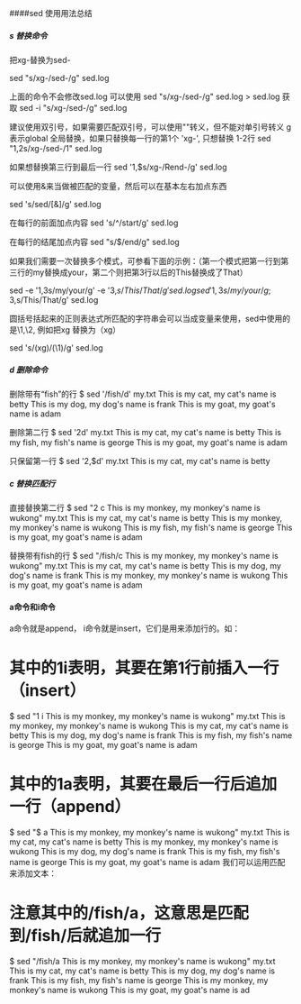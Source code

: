 ####sed 使用用法总结

##### s 替换命令

 把xg-替换为sed-

sed "s/xg\-/sed\-/g" sed.log 

 上面的命令不会修改sed.log 可以使用 sed "s/xg\-/sed\-/g" sed.log > sed.log 获取  sed -i "s/xg\-/sed\-/g" sed.log  

 建议使用双引号，如果需要匹配双引号，可以使用"\"转义，但不能对单引号转义
 g 表示global 全局替换，如果只替换每一行的第1个 'xg-', 只想替换 1-2行 
sed "1,2s/xg\-/sed\-/1" sed.log

 如果想替换第三行到最后一行
sed '1,$s/xg\-/Rend-/g' sed.log

可以使用&来当做被匹配的变量，然后可以在基本左右加点东西

sed 's/sed/[&]/g' sed.log

 在每行的前面加点内容
sed 's/^/start/g' sed.log

 在每行的结尾加点内容
sed "s/$/end/g" sed.log

 如果我们需要一次替换多个模式，可参看下面的示例：（第一个模式把第一行到第三行的my替换成your，第二个则把第3行以后的This替换成了That）

sed -e '1,3s/my/your/g' -e '3,$s/This/That/g' sed.log
sed '1,3s/my/your/g; 3,$s/This/That/g' sed.log

 圆括号括起来的正则表达式所匹配的字符串会可以当成变量来使用，sed中使用的是\1,\2, 例如把xg 替换为（xg）

sed 's/\(xg\)/\(\1\)/g' sed.log


##### d 删除命令

删除带有“fish”的行
$ sed '/fish/d' my.txt
This is my cat, my cat's name is betty
This is my dog, my dog's name is frank
This is my goat, my goat's name is adam
 
删除第二行 
$ sed '2d' my.txt
This is my cat, my cat's name is betty
This is my fish, my fish's name is george
This is my goat, my goat's name is adam
 
只保留第一行
$ sed '2,$d' my.txt
This is my cat, my cat's name is betty


##### c 替换匹配行
直接替换第二行
$ sed "2 c This is my monkey, my monkey's name is wukong" my.txt
This is my cat, my cat's name is betty
This is my monkey, my monkey's name is wukong
This is my fish, my fish's name is george
This is my goat, my goat's name is adam
 
替换带有fish的行
$ sed "/fish/c This is my monkey, my monkey's name is wukong" my.txt
This is my cat, my cat's name is betty
This is my dog, my dog's name is frank
This is my monkey, my monkey's name is wukong
This is my goat, my goat's name is adam


#### a命令和i命令
a命令就是append， i命令就是insert，它们是用来添加行的。如：

# 其中的1i表明，其要在第1行前插入一行（insert）
$ sed "1 i This is my monkey, my monkey's name is wukong" my.txt
This is my monkey, my monkey's name is wukong
This is my cat, my cat's name is betty
This is my dog, my dog's name is frank
This is my fish, my fish's name is george
This is my goat, my goat's name is adam
 
# 其中的1a表明，其要在最后一行后追加一行（append）
$ sed "$ a This is my monkey, my monkey's name is wukong" my.txt
This is my cat, my cat's name is betty
This is my monkey, my monkey's name is wukong
This is my dog, my dog's name is frank
This is my fish, my fish's name is george
This is my goat, my goat's name is adam
我们可以运用匹配来添加文本：

# 注意其中的/fish/a，这意思是匹配到/fish/后就追加一行
$ sed "/fish/a This is my monkey, my monkey's name is wukong" my.txt
This is my cat, my cat's name is betty
This is my dog, my dog's name is frank
This is my fish, my fish's name is george
This is my monkey, my monkey's name is wukong
This is my goat, my goat's name is ad